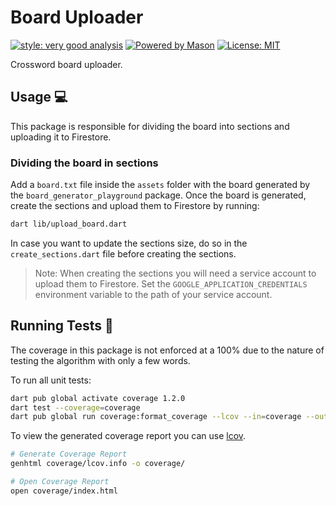 # Board Uploader

[![style: very good analysis][very_good_analysis_badge]][very_good_analysis_link]
[![Powered by Mason](https://img.shields.io/endpoint?url=https%3A%2F%2Ftinyurl.com%2Fmason-badge)](https://github.com/felangel/mason)
[![License: MIT][license_badge]][license_link]

Crossword board uploader.

## Usage 💻

This package is responsible for dividing the board into sections and uploading it to Firestore.

### Dividing the board in sections

Add a `board.txt` file inside the `assets` folder with the board generated by the `board_generator_playground` package.
Once the board is generated, create the sections and upload them to Firestore by running:

```sh
dart lib/upload_board.dart
```

In case you want to update the sections size, do so in the `create_sections.dart` file before creating the sections.

>Note: When creating the sections you will need a service account to upload them to Firestore. Set the `GOOGLE_APPLICATION_CREDENTIALS` environment variable to the path of your service account.

## Running Tests 🧪

The coverage in this package is not enforced at a 100% due to the nature of testing the algorithm with only a few words.

To run all unit tests:

```sh
dart pub global activate coverage 1.2.0
dart test --coverage=coverage
dart pub global run coverage:format_coverage --lcov --in=coverage --out=coverage/lcov.info
```

To view the generated coverage report you can use [lcov](https://github.com/linux-test-project/lcov).

```sh
# Generate Coverage Report
genhtml coverage/lcov.info -o coverage/

# Open Coverage Report
open coverage/index.html
```

[license_badge]: https://img.shields.io/badge/license-MIT-blue.svg
[license_link]: https://opensource.org/licenses/MIT
[very_good_analysis_badge]: https://img.shields.io/badge/style-very_good_analysis-B22C89.svg
[very_good_analysis_link]: https://pub.dev/packages/very_good_analysis
